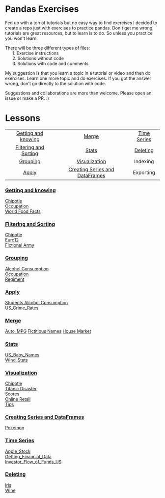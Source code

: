 # Pandas Exercises

Fed up with a ton of tutorials but no easy way to find exercises I decided to create a repo just with exercises to practice pandas.
Don't get me wrong, tutorials are great resources, but to learn is to do. So unless you practice you won't learn.

There will be three different types of files:  
&nbsp;&nbsp;&nbsp;&nbsp;&nbsp;&nbsp;1. Exercise instructions  
&nbsp;&nbsp;&nbsp;&nbsp;&nbsp;&nbsp;2. Solutions without code  
&nbsp;&nbsp;&nbsp;&nbsp;&nbsp;&nbsp;3. Solutions with code and comments

My suggestion is that you learn a topic in a tutorial or video and then do exercises.
Learn one more topic and do exercises. If you got the answer wrong, don't go directly to the solution with code.

Suggestions and collaborations are more than welcome. Please open an issue or make a PR. :)

# Lessons

|				                                  |				                                   |                   |
|:-----------------------------------------------:|:----------------------------------------------:|:-----------------:|
|[Getting and knowing](#getting-and-knowing)      | [Merge](#merge)                                |[Time Series](#time-series)|
|[Filtering and Sorting](#filtering-and-sorting)  | [Stats](#stats)                                |[Deleting](#deleting)       |
|[Grouping](#grouping)							  | [Visualization](#visualization)                |Indexing           |
|[Apply](#apply)							      | [Creating Series and DataFrames](#creating-series-and-dataframes) 		            |Exporting|

### [Getting and knowing](https://github.com/guipsamora/pandas_exercises/tree/master/01_Getting_%26_Knowing_Your_Data)  
[Chipotle](https://github.com/guipsamora/pandas_exercises/tree/master/01_Getting_%26_Knowing_Your_Data/Chipotle)  
[Occupation](https://github.com/guipsamora/pandas_exercises/tree/master/01_Getting_%26_Knowing_Your_Data/Occupation)  
[World Food Facts](https://github.com/guipsamora/pandas_exercises/tree/master/01_Getting_%26_Knowing_Your_Data/World%20Food%20Facts)

### [Filtering and Sorting](https://github.com/guipsamora/pandas_exercises/tree/master/02_Filtering_%26_Sorting)
[Chipotle](https://github.com/guipsamora/pandas_exercises/tree/master/02_Filtering_%26_Sorting/Chipotle)  
[Euro12](https://github.com/guipsamora/pandas_exercises/tree/master/02_Filtering_%26_Sorting/Euro12)  
[Fictional Army](https://github.com/guipsamora/pandas_exercises/tree/master/02_Filtering_%26_Sorting/Fictional%20Army)

### [Grouping](https://github.com/guipsamora/pandas_exercises/tree/master/03_Grouping)
[Alcohol Consumption](https://github.com/guipsamora/pandas_exercises/tree/master/03_Grouping/Alcohol_Consumption)  
[Occupation](https://github.com/guipsamora/pandas_exercises/tree/master/03_Grouping/Occupation)  
[Regiment](https://github.com/guipsamora/pandas_exercises/tree/master/03_Grouping/Regiment)

### [Apply](https://github.com/guipsamora/pandas_exercises/tree/master/04_Apply)
[Students Alcohol Consumption](https://github.com/guipsamora/pandas_exercises/tree/master/04_Apply/Students_Alcohol_Consumption)  
[US_Crime_Rates](https://github.com/guipsamora/pandas_exercises/tree/master/04_Apply/US_Crime_Rates)     

### [Merge](https://github.com/guipsamora/pandas_exercises/tree/master/05_Merge)
[Auto_MPG](https://github.com/guipsamora/pandas_exercises/tree/master/05_Merge/Auto_MPG)
[Fictitious Names](https://github.com/guipsamora/pandas_exercises/tree/master/05_Merge/Fictitous%20Names)
[House Market](https://github.com/guipsamora/pandas_exercises/tree/master/05_Merge/Housing%20Market)

### [Stats](https://github.com/guipsamora/pandas_exercises/tree/master/06_Stats)
[US_Baby_Names](https://github.com/guipsamora/pandas_exercises/tree/master/06_Stats/US_Baby_Names)  
[Wind_Stats](https://github.com/guipsamora/pandas_exercises/tree/master/06_Stats/Wind_Stats)

### [Visualization](https://github.com/guipsamora/pandas_exercises/tree/master/07_Visualization)
[Chipotle](https://github.com/guipsamora/pandas_exercises/tree/master/07_Visualization/Chipotle)  
[Titanic Disaster](https://github.com/guipsamora/pandas_exercises/tree/master/07_Visualization/Titanic_Desaster)  
[Scores](https://github.com/guipsamora/pandas_exercises/tree/master/07_Visualization/Scores)  
[Online Retail](https://github.com/guipsamora/pandas_exercises/tree/master/07_Visualization/Online_Retail)  
[Tips](https://github.com/guipsamora/pandas_exercises/tree/master/07_Visualization/Tips)  

### [Creating Series and DataFrames](https://github.com/guipsamora/pandas_exercises/tree/master/08_Creating_Series_and_DataFrames)  
[Pokemon](https://github.com/guipsamora/pandas_exercises/tree/master/08_Creating_Series_and_DataFrames/Pokemon)  

### [Time Series](https://github.com/guipsamora/pandas_exercises/tree/master/09_Time_Series)  
[Apple_Stock](https://github.com/guipsamora/pandas_exercises/tree/master/09_Time_Series/Apple_Stock)  
[Getting_Financial_Data](https://github.com/guipsamora/pandas_exercises/tree/master/09_Time_Series/Getting_Financial_Data)  
[Investor_Flow_of_Funds_US](https://github.com/guipsamora/pandas_exercises/tree/master/09_Time_Series/Getting_Financial_Data)  

### [Deleting](https://github.com/guipsamora/pandas_exercises/tree/master/10_Deleting)  
[Iris](https://github.com/guipsamora/pandas_exercises/tree/master/10_Deleting/Iris)  
[Wine](https://github.com/guipsamora/pandas_exercises/tree/master/10_Deleting/Wine)  

